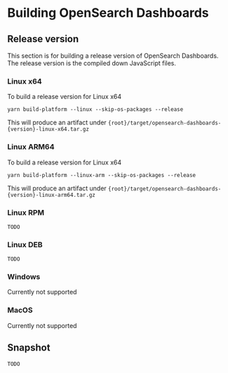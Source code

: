 # Building OpenSearch Dashboards

## Release version
This section is for building a release version of OpenSearch Dashboards. The release version is the compiled down JavaScript files.

### Linux x64
To build a release version for Linux x64
```
yarn build-platform --linux --skip-os-packages --release
```
This will produce an artifact under `{root}/target/opensearch-dashboards-{version}-linux-x64.tar.gz`

### Linux ARM64
To build a release version for Linux x64
```
yarn build-platform --linux-arm --skip-os-packages --release
```
This will produce an artifact under `{root}/target/opensearch-dashboards-{version}-linux-arm64.tar.gz`

### Linux RPM
`TODO`

### Linux DEB
`TODO`

### Windows
Currently not supported

### MacOS
Currently not supported

## Snapshot
`TODO`


